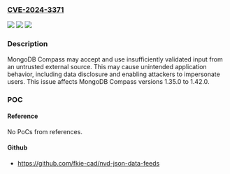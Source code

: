 ### [CVE-2024-3371](https://cve.mitre.org/cgi-bin/cvename.cgi?name=CVE-2024-3371)
![](https://img.shields.io/static/v1?label=Product&message=MongoDB%20Compass&color=blue)
![](https://img.shields.io/static/v1?label=Version&message=1.35.0%3C%3D%201.42.0%20&color=brighgreen)
![](https://img.shields.io/static/v1?label=Vulnerability&message=CWE-360%3A%20Trust%20of%20System%20Event%20Data&color=brighgreen)

### Description

MongoDB Compass may accept and use insufficiently validated input from an untrusted external source. This may cause unintended application behavior, including data disclosure and enabling attackers to impersonate users. This issue affects MongoDB Compass versions 1.35.0 to 1.42.0.

### POC

#### Reference
No PoCs from references.

#### Github
- https://github.com/fkie-cad/nvd-json-data-feeds

